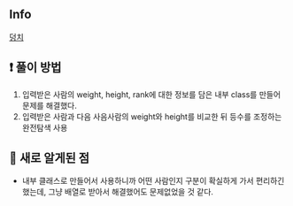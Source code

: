 ## Info
<a href="https://www.acmicpc.net/problem/7568" rel="nofollow">덩치</a>

## ❗ 풀이 방법
1. 입력받은 사람의 weight, height, rank에 대한 정보를 담은 내부 class를 만들어 문제를 해결했다.
2. 입력받은 사람과 다음 사음사람의 weight와 height를 비교한 뒤 등수를 조정하는 완전탐색 사용

## 🙂 새로 알게된 점

* 내부 클래스로 만들어서 사용하니까 어떤 사람인지 구분이 확실하게 가서 편리하긴 했는데, 그냥 배열로 받아서 해결했어도 문제없었을 것 같다.

